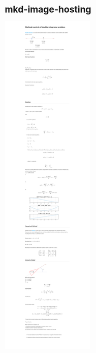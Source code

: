 # mkd-image-hosting
![image](https://github.com/PrajwalKoirala/mkd-image-hosting/blob/main/pontryagin_keynotes.png)
